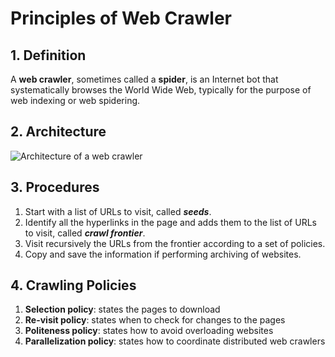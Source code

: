 # Principles of Web Crawler

## 1. Definition
A **web crawler**, sometimes called a **spider**, is an Internet bot that systematically browses the World Wide Web, typically for the purpose of web indexing or web spidering.

## 2. Architecture

![Architecture of a web crawler](https://upload.wikimedia.org/wikipedia/commons/d/df/WebCrawlerArchitecture.svg)

## 3. Procedures
1. Start with a list of URLs to visit, called *__seeds__*.
2. Identify all the hyperlinks in the page and adds them to the list of URLs to visit, called *__crawl frontier__*.
3. Visit recursively the URLs from the frontier according to a set of policies.
4. Copy and save the information if performing archiving of websites.

## 4. Crawling Policies
1. **Selection policy**: states the pages to download
2. **Re-visit policy**: states when to check for changes to the pages
3. **Politeness policy**: states how to avoid overloading websites
4. **Parallelization policy**: states how to coordinate distributed web crawlers
